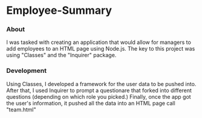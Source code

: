# Employee-Summary


### About

I was tasked with creating an application that would allow for managers to add employees to an HTML page using Node.js. The key to this project was using "Classes" and the "Inquirer" package.

### Development

Using Classes, I developed a framework for the user data to be pushed into. After that, I used Inquirer to prompt a questionare that forked into different questions (depending on which role you picked.) Finally, once the app got the user's information, it pushed all the data into an HTML page call "team.html"